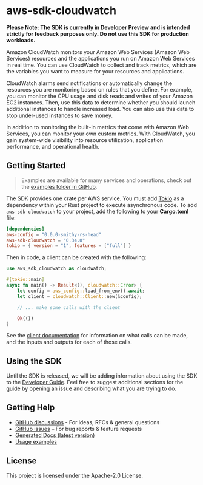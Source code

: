 # aws-sdk-cloudwatch

**Please Note: The SDK is currently in Developer Preview and is intended strictly for
feedback purposes only. Do not use this SDK for production workloads.**

Amazon CloudWatch monitors your Amazon Web Services (Amazon Web Services) resources and the applications you run on Amazon Web Services in real time. You can use CloudWatch to collect and track metrics, which are the variables you want to measure for your resources and applications.

CloudWatch alarms send notifications or automatically change the resources you are monitoring based on rules that you define. For example, you can monitor the CPU usage and disk reads and writes of your Amazon EC2 instances. Then, use this data to determine whether you should launch additional instances to handle increased load. You can also use this data to stop under-used instances to save money.

In addition to monitoring the built-in metrics that come with Amazon Web Services, you can monitor your own custom metrics. With CloudWatch, you gain system-wide visibility into resource utilization, application performance, and operational health.

## Getting Started

> Examples are available for many services and operations, check out the
> [examples folder in GitHub](https://github.com/awslabs/aws-sdk-rust/tree/main/examples).

The SDK provides one crate per AWS service. You must add [Tokio](https://crates.io/crates/tokio)
as a dependency within your Rust project to execute asynchronous code. To add `aws-sdk-cloudwatch` to
your project, add the following to your **Cargo.toml** file:

```toml
[dependencies]
aws-config = "0.0.0-smithy-rs-head"
aws-sdk-cloudwatch = "0.34.0"
tokio = { version = "1", features = ["full"] }
```

Then in code, a client can be created with the following:

```rust
use aws_sdk_cloudwatch as cloudwatch;

#[tokio::main]
async fn main() -> Result<(), cloudwatch::Error> {
    let config = aws_config::load_from_env().await;
    let client = cloudwatch::Client::new(&config);

    // ... make some calls with the client

    Ok(())
}
```

See the [client documentation](https://docs.rs/aws-sdk-cloudwatch/latest/aws_sdk_cloudwatch/client/struct.Client.html)
for information on what calls can be made, and the inputs and outputs for each of those calls.

## Using the SDK

Until the SDK is released, we will be adding information about using the SDK to the
[Developer Guide](https://docs.aws.amazon.com/sdk-for-rust/latest/dg/welcome.html). Feel free to suggest
additional sections for the guide by opening an issue and describing what you are trying to do.

## Getting Help

* [GitHub discussions](https://github.com/awslabs/aws-sdk-rust/discussions) - For ideas, RFCs & general questions
* [GitHub issues](https://github.com/awslabs/aws-sdk-rust/issues/new/choose) – For bug reports & feature requests
* [Generated Docs (latest version)](https://awslabs.github.io/aws-sdk-rust/)
* [Usage examples](https://github.com/awslabs/aws-sdk-rust/tree/main/examples)

## License

This project is licensed under the Apache-2.0 License.

